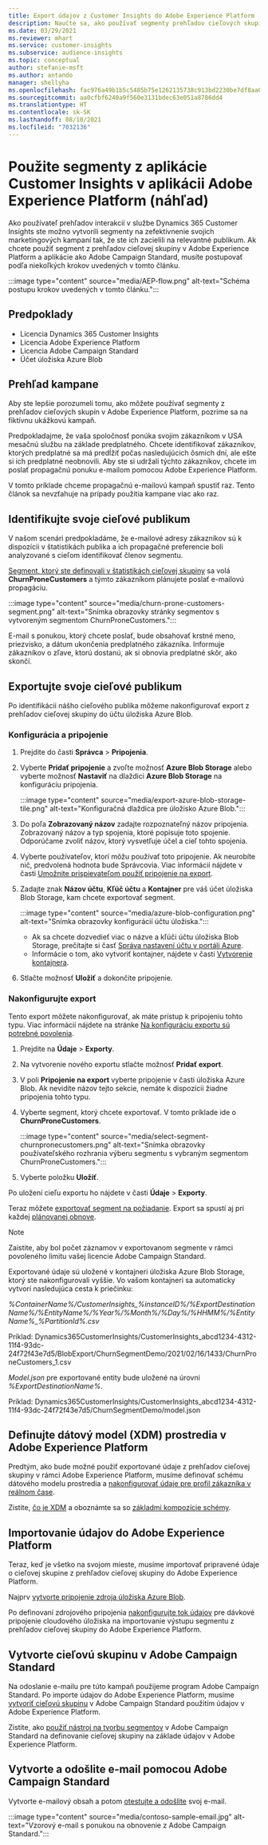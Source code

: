 ```yaml
---
title: Export údajov z Customer Insights do Adobe Experience Platform
description: Naučte sa, ako používať segmenty prehľadov cieľových skupín na platforme Adobe Experience Platform.
ms.date: 03/29/2021
ms.reviewer: mhart
ms.service: customer-insights
ms.subservice: audience-insights
ms.topic: conceptual
author: stefanie-msft
ms.author: antando
manager: shellyha
ms.openlocfilehash: fac976a49b1b5c5485b75e1262135738c913bd2230be7df8aa0ec12c59734053
ms.sourcegitcommit: aa0cfbf6240a9f560e3131bdec63e051a8786dd4
ms.translationtype: HT
ms.contentlocale: sk-SK
ms.lasthandoff: 08/10/2021
ms.locfileid: "7032136"
---
```

# <a name="use-customer-insights-segments-in-adobe-experience-platform-preview"></a>Použite segmenty z aplikácie Customer Insights v aplikácii Adobe Experience Platform (náhľad)

Ako používateľ prehľadov interakcií v službe Dynamics 365 Customer Insights ste možno vytvorili segmenty na zefektívnenie svojich marketingových kampaní tak, že ste ich zacielili na relevantné publikum. Ak chcete použiť segment z prehľadov cieľovej skupiny v Adobe Experience Platform a aplikácie ako Adobe Campaign Standard, musíte postupovať podľa niekoľkých krokov uvedených v tomto článku.

:::image type="content" source="media/AEP-flow.png" alt-text="Schéma postupu krokov uvedených v tomto článku.":::

## <a name="prerequisites"></a>Predpoklady

-   Licencia Dynamics 365 Customer Insights
-   Licencia Adobe Experience Platform
-   Licencia Adobe Campaign Standard
-   Účet úložiska Azure Blob

## <a name="campaign-overview"></a>Prehľad kampane

Aby ste lepšie porozumeli tomu, ako môžete používať segmenty z prehľadov cieľových skupín v Adobe Experience Platform, pozrime sa na fiktívnu ukážkovú kampaň.

Predpokladajme, že vaša spoločnosť ponúka svojim zákazníkom v USA mesačnú službu na základe predplatného. Chcete identifikovať zákazníkov, ktorých predplatné sa má predĺžiť počas nasledujúcich ôsmich dní, ale ešte si ich predplatné neobnovili. Aby ste si udržali týchto zákazníkov, chcete im poslať propagačnú ponuku e-mailom pomocou Adobe Experience Platform.

V tomto príklade chceme propagačnú e-mailovú kampaň spustiť raz. Tento článok sa nevzťahuje na prípady použitia kampane viac ako raz.

## <a name="identify-your-target-audience"></a>Identifikujte svoje cieľové publikum

V našom scenári predpokladáme, že e-mailové adresy zákazníkov sú k dispozícii v štatistikách publika a ich propagačné preferencie boli analyzované s cieľom identifikovať členov segmentu.

[Segment, ktorý ste definovali v štatistikách cieľovej skupiny](segments.md) sa volá **ChurnProneCustomers** a týmto zákazníkom plánujete poslať e-mailovú propagáciu.

:::image type="content" source="media/churn-prone-customers-segment.png" alt-text="Snímka obrazovky stránky segmentov s vytvoreným segmentom ChurnProneCustomers.":::

E-mail s ponukou, ktorý chcete poslať, bude obsahovať krstné meno, priezvisko, a dátum ukončenia predplatného zákazníka. Informuje zákazníkov o zľave, ktorú dostanú, ak si obnovia predplatné skôr, ako skončí.

## <a name="export-your-target-audience"></a>Exportujte svoje cieľové publikum

Po identifikácii nášho cieľového publika môžeme nakonfigurovať export z prehľadov cieľovej skupiny do účtu úložiska Azure Blob.

### <a name="configure-a-connection"></a>Konfigurácia a pripojenie

1. Prejdite do časti **Správca** > **Pripojenia**.

1. Vyberte **Pridať pripojenie** a zvoľte možnosť **Azure Blob Storage** alebo vyberte možnosť **Nastaviť** na dlaždici **Azure Blob Storage** na konfiguráciu pripojenia.

   :::image type="content" source="media/export-azure-blob-storage-tile.png" alt-text="Konfiguračná dlaždica pre úložisko Azure Blob."::: 

1. Do poľa **Zobrazovaný názov** zadajte rozpoznateľný názov pripojenia. Zobrazovaný názov a typ spojenia, ktoré popisuje toto spojenie. Odporúčame zvoliť názov, ktorý vysvetľuje účel a cieľ tohto spojenia.

1. Vyberte používateľov, ktorí môžu používať toto pripojenie. Ak neurobíte nič, predvolená hodnota bude Správcovia. Viac informácií nájdete v časti [Umožnite prispievateľom použiť pripojenie na export](connections.md#allow-contributors-to-use-a-connection-for-exports).

1. Zadajte znak **Názov účtu**, **Kľúč účtu** a **Kontajner** pre váš účet úložiska Blob Storage, kam chcete exportovať segment.  
      
   :::image type="content" source="media/azure-blob-configuration.png" alt-text="Snímka obrazovky konfigurácií účtu úložiska."::: 
   
    - Ak sa chcete dozvedieť viac o názve a kľúči účtu úložiska Blob Storage, prečítajte si časť [Správa nastavení účtu v portáli Azure](/azure/storage/common/storage-account-manage).
    - Informácie o tom, ako vytvoriť kontajner, nájdete v časti [Vytvorenie kontajnera](/azure/storage/blobs/storage-quickstart-blobs-portal#create-a-container).

1. Stlačte možnosť **Uložiť** a dokončite pripojenie. 

### <a name="configure-an-export"></a>Nakonfigurujte export

Tento export môžete nakonfigurovať, ak máte prístup k pripojeniu tohto typu. Viac informácií nájdete na stránke [Na konfiguráciu exportu sú potrebné povolenia](export-destinations.md#set-up-a-new-export).

1. Prejdite na **Údaje** > **Exporty**.

1. Na vytvorenie nového exportu stlačte možnosť **Pridať export**.

1. V poli **Pripojenie na export** vyberte pripojenie v časti úložiska Azure Blob. Ak nevidíte názov tejto sekcie, nemáte k dispozícii žiadne pripojenia tohto typu.

1. Vyberte segment, ktorý chcete exportovať. V tomto príklade ide o **ChurnProneCustomers**.

   :::image type="content" source="media/select-segment-churnpronecustomers.png" alt-text="Snímka obrazovky používateľského rozhrania výberu segmentu s vybraným segmentom ChurnProneCustomers.":::

1. Vyberte položku **Uložiť**.

Po uložení cieľu exportu ho nájdete v časti **Údaje** > **Exporty**.

Teraz môžete [exportovať segment na požiadanie](export-destinations.md#run-exports-on-demand). Export sa spustí aj pri každej [plánovanej obnove](system.md).

> [!NOTE]
> Zaistite, aby bol počet záznamov v exportovanom segmente v rámci povoleného limitu vašej licencie Adobe Campaign Standard.

Exportované údaje sú uložené v kontajneri úložiska Azure Blob Storage, ktorý ste nakonfigurovali vyššie. Vo vašom kontajneri sa automaticky vytvorí nasledujúca cesta k priečinku:

*%ContainerName%/CustomerInsights_%instanceID%/%ExportDestinationName%/%EntityName%/%Year%/%Month%/%Day%/%HHMM%/%EntityName%_%PartitionId%.csv*

Príklad: Dynamics365CustomerInsights/CustomerInsights_abcd1234-4312-11f4-93dc-24f72f43e7d5/BlobExport/ChurnSegmentDemo/2021/02/16/1433/ChurnProneCustomers_1.csv

*Model.json* pre exportované entity bude uložené na úrovni *%ExportDestinationName%*.

Príklad: Dynamics365CustomerInsights/CustomerInsights_abcd1234-4312-11f4-93dc-24f72f43e7d5/ChurnSegmentDemo/model.json

## <a name="define-experience-data-model-xdm-in-adobe-experience-platform"></a>Definujte dátový model (XDM) prostredia v Adobe Experience Platform

Predtým, ako bude možné použiť exportované údaje z prehľadov cieľovej skupiny v rámci Adobe Experience Platform, musíme definovať schému dátového modelu prostredia a [nakonfigurovať údaje pre profil zákazníka v reálnom čase](https://experienceleague.adobe.com/docs/experience-platform/profile/tutorials/dataset-configuration.html#tutorials).

Zistite, [čo je XDM](https://experienceleague.adobe.com/docs/experience-platform/xdm/home.html) a oboznámte sa so [základmi kompozície schémy](https://experienceleague.adobe.com/docs/experience-platform/xdm/schema/composition.html#schema).

## <a name="import-data-into-adobe-experience-platform"></a>Importovanie údajov do Adobe Experience Platform

Teraz, keď je všetko na svojom mieste, musíme importovať pripravené údaje o cieľovej skupine z prehľadov cieľovej skupiny do Adobe Experience Platform.

Najprv [vytvorte pripojenie zdroja úložiska Azure Blob](https://experienceleague.adobe.com/docs/experience-platform/sources/ui-tutorials/create/cloud-storage/blob.html#getting-started).    

Po definovaní zdrojového pripojenia [nakonfigurujte tok údajov](https://experienceleague.adobe.com/docs/experience-platform/sources/ui-tutorials/dataflow/cloud-storage.html#ui-tutorials) pre dávkové pripojenie cloudového úložiska na importovanie výstupu segmentu z prehľadov cieľovej skupiny do Adobe Experience Platform.

## <a name="create-an-audience-in-adobe-campaign-standard"></a>Vytvorte cieľovú skupinu v Adobe Campaign Standard

Na odoslanie e-mailu pre túto kampaň použijeme program Adobe Campaign Standard. Po importe údajov do Adobe Experience Platform, musíme [vytvoriť cieľovú skupinu](https://experienceleague.adobe.com/docs/campaign-standard/using/profiles-and-audiences/get-started-profiles-and-audiences.html#permission) v Adobe Campaign Standard použitím údajov v Adobe Experience Platform.


Zistite, ako [použiť nástroj na tvorbu segmentov](https://experienceleague.adobe.com/docs/campaign-standard/using/integrating-with-adobe-cloud/adobe-experience-platform/audience-destinations/aep-using-segment-builder.html) v Adobe Campaign Standard na definovanie cieľovej skupiny na základe údajov v Adobe Experience Platform.

## <a name="create-and-send-the-email-using-adobe-campaign-standard"></a>Vytvorte a odošlite e-mail pomocou Adobe Campaign Standard

Vytvorte e-mailový obsah a potom [otestujte a odošlite](https://experienceleague.adobe.com/docs/campaign-standard/using/testing-and-sending/get-started-sending-messages.html#preparing-and-testing-messages) svoj e-mail.

:::image type="content" source="media/contoso-sample-email.jpg" alt-text="Vzorový e-mail s ponukou na obnovenie z Adobe Campaign Standard.":::

